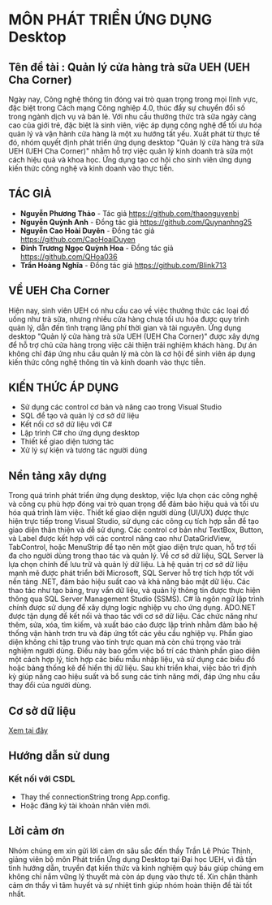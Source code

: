 # MÔN PHÁT TRIỂN ỨNG DỤNG Desktop

## Tên đề tài : Quản lý cửa hàng trà sữa UEH (UEH Cha Corner)

Ngày nay, Công nghệ thông tin đóng vai trò quan trọng trong mọi lĩnh vực, đặc biệt trong Cách mạng Công nghiệp 4.0, thúc đẩy sự chuyển đổi số trong ngành dịch vụ và bán lẻ. Với nhu cầu thưởng thức trà sữa ngày càng cao của giới trẻ, đặc biệt là sinh viên, việc áp dụng công nghệ để tối ưu hóa quản lý và vận hành cửa hàng là một xu hướng tất yếu. Xuất phát từ thực tế đó, nhóm quyết định phát triển ứng dụng desktop "Quản lý cửa hàng trà sữa UEH (UEH Cha Corner)" nhằm hỗ trợ việc quản lý kinh doanh trà sữa một cách hiệu quả và khoa học. Ứng dụng tạo cơ hội cho sinh viên ứng dụng kiến thức công nghệ và kinh doanh vào thực tiễn.


## TÁC GIẢ

* **Nguyễn Phương Thảo** - Tác giả <https://github.com/thaonguyenbi>
* **Nguyễn Quỳnh Anh** - Đồng tác giả  <https://github.com/Quynanhng25>
* **Nguyễn Cao Hoài Duyên** - Đồng tác giả <https://github.com/CaoHoaiDuyen>
* **Đinh Trương Ngọc Quỳnh Hoa** - Đồng tác giả <https://github.com/QHoa036>
* **Trần Hoàng Nghĩa** - Đồng tác giả <https://github.com/Blink713>

## VỀ UEH Cha Corner

Hiện nay, sinh viên UEH có nhu cầu cao về việc thưởng thức các loại đồ uống như trà sữa, nhưng nhiều cửa hàng chưa tối ưu hóa được quy trình quản lý, dẫn đến tình trạng lãng phí thời gian và tài nguyên. Ứng dụng desktop "Quản lý cửa hàng trà sữa UEH (UEH Cha Corner)" được xây dựng để hỗ trợ chủ cửa hàng trong việc cải thiện trải nghiệm khách hàng. Dự án không chỉ đáp ứng nhu cầu quản lý mà còn là cơ hội để sinh viên áp dụng kiến thức công nghệ thông tin và kinh doanh vào thực tiễn.

## KIẾN THỨC ÁP DỤNG

* Sử dụng các control cơ bản và nâng cao trong Visual Studio
* SQL để tạo và quản lý cơ sở dữ liệu
* Kết nối cơ sở dữ liệu với C#
* Lập trình C# cho ứng dụng desktop
* Thiết kế giao diện tương tác
* Xử lý sự kiện và tương tác người dùng

## Nền tảng xây dựng

Trong quá trình phát triển ứng dụng desktop, việc lựa chọn các công nghệ và công cụ phù hợp đóng vai trò quan trọng để đảm bảo hiệu quả và tối ưu hóa quá trình làm việc.
Thiết kế giao diện người dùng (UI/UX) được thực hiện trực tiếp trong Visual Studio, sử dụng các công cụ tích hợp sẵn để tạo giao diện thân thiện và dễ sử dụng. Các control cơ bản như TextBox, Button, và Label được kết hợp với các control nâng cao như DataGridView, TabControl, hoặc MenuStrip để tạo nên một giao diện trực quan, hỗ trợ tối đa cho người dùng trong thao tác và quản lý.
Về cơ sở dữ liệu, SQL Server là lựa chọn chính để lưu trữ và quản lý dữ liệu. Là hệ quản trị cơ sở dữ liệu mạnh mẽ được phát triển bởi Microsoft, SQL Server hỗ trợ tích hợp tốt với nền tảng .NET, đảm bảo hiệu suất cao và khả năng bảo mật dữ liệu. Các thao tác như tạo bảng, truy vấn dữ liệu, và quản lý thông tin được thực hiện thông qua SQL Server Management Studio (SSMS).
C# là ngôn ngữ lập trình chính được sử dụng để xây dựng logic nghiệp vụ cho ứng dụng. ADO.NET được tận dụng để kết nối và thao tác với cơ sở dữ liệu. Các chức năng như thêm, sửa, xóa, tìm kiếm, và xuất báo cáo được lập trình nhằm đảm bảo hệ thống vận hành trơn tru và đáp ứng tốt các yêu cầu nghiệp vụ.
Phần giao diện không chỉ tập trung vào tính trực quan mà còn chú trọng vào trải nghiệm người dùng. Điều này bao gồm việc bố trí các thành phần giao diện một cách hợp lý, tích hợp các biểu mẫu nhập liệu, và sử dụng các biểu đồ hoặc bảng thống kê để hiển thị dữ liệu.
Sau khi triển khai, việc bảo trì định kỳ giúp nâng cao hiệu suất và bổ sung các tính năng mới, đáp ứng nhu cầu thay đổi của người dùng.

## Cơ sở dữ liệu

[Xem tại đây](https://drive.google.com/file/d/1V73b4POEhpo3ghm88Q8X-2hC43bw8ctP/view?usp=sharing)

## Hướng dẫn sử dung

### Kết nối với CSDL
- Thay thế connectionString trong App.config.
- Hoặc đăng ký tài khoản nhân viên mới.

## Lời cảm ơn

Nhóm chúng em xin gửi lời cảm ơn sâu sắc đến thầy Trần Lê Phúc Thịnh, giảng viên bộ môn Phát triển Ứng dụng Desktop tại Đại học UEH, vì đã tận tình hướng dẫn, truyền đạt kiến thức và kinh nghiệm quý báu giúp chúng em không chỉ nắm vững lý thuyết mà còn áp dụng vào thực tế. Xin chân thành cảm ơn thầy vì tâm huyết và sự nhiệt tình giúp nhóm hoàn thiện đề tài tốt nhất.
